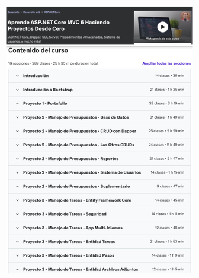 ![Cabecera del curso UDEMY Aprende ASP.NET Core MVC 6 haciendo proyectos desde cero](https://github.com/VuitBlack/Curso-.NET/blob/main/Images/Cabecera.png)
![Índice del curso UDEMY Aprende ASP.NET Core MVC 6](https://github.com/VuitBlack/Curso-.NET/blob/main/Images/Indice%20del%20curso.png)
